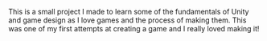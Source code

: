 This is a small project I made to learn some of the fundamentals of Unity and game design as I love games and the process of making them.
This was one of my first attempts at creating a game and I really loved making it! 
